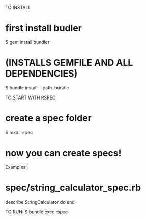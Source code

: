 TO INSTALL
# first install budler
$ gem install bundler
# (INSTALLS GEMFILE AND ALL DEPENDENCIES)
$ bundle install --path .bundle


TO START WITH RSPEC
# create a spec folder
$ mkdir spec
# now you can create specs!

Examples:
# spec/string_calculator_spec.rb
describe StringCalculator do
end

TO RUN:
$ bundle exec rspec
